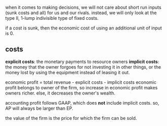when it comes to making decisions, we will not care about short run inputs (sunk costs and all) for us and our rivals. instead, we will only look at the type II, 1-lump indivisible type of fixed costs.

if a cost is sunk, then the economic cost of using an additional unit of input is 0.

## costs
**explicit costs**: the monetary payments to resource owners
**implicit costs**: the money that the owner forgoes for not investing it in other things, or the money lost by using the equipment instead of leasing it out. 

economic profit = total revenue - explicit costs - implicit costs
economic profit belongs to owner of the firm, so increase in economic profit makes owners richer. else, it decreases the owner's wealth.

accounting profit follows GAAP, which does **not** include implicit costs. so, AP will always be larger than EP. 

the value of the firm is the price for which the firm can be sold. 